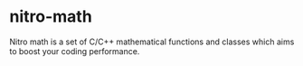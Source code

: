 nitro-math
==========

Nitro math is a set of C/C++ mathematical functions and classes which aims to boost your coding performance.
